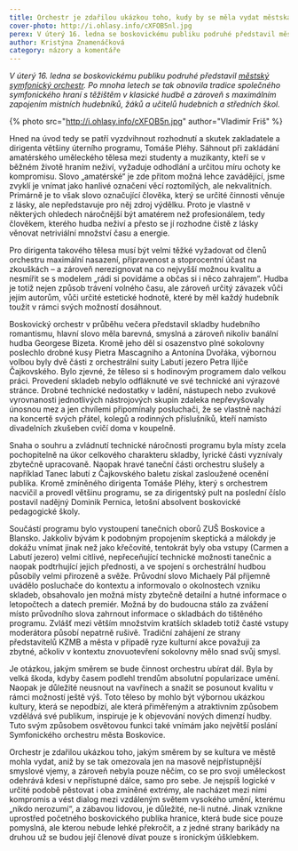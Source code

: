 ```yaml
---
title: Orchestr je zdařilou ukázkou toho, kudy by se měla vydat městská kultura
cover-photo: http://i.ohlasy.info/cXFOB5nl.jpg
perex: V úterý 16. ledna se boskovickému publiku podruhé představil městský symfonický orchestr.
author: Kristýna Znamenáčková
category: názory a komentáře
---
```


*V úterý 16. ledna se boskovickému publiku podruhé představil [městský symfonický orchestr](http://www.ohlasy.info/clanky/2017/05/novy-orchestr.html). Po mnoha letech se tak obnovila tradice společného symfonického hraní s těžištěm v klasické hudbě a zároveň s maximálním zapojením místních hudebníků, žáků a učitelů hudebních a středních škol.*

{% photo src="http://i.ohlasy.info/cXFOB5n.jpg" author="Vladimír Friš" %}

Hned na úvod tedy se patří vyzdvihnout rozhodnutí a skutek zakladatele a dirigenta většiny úterního programu, Tomáše Pléhy. Sáhnout při zakládání amatérského uměleckého tělesa mezi studenty a muzikanty, kteří se v běžném životě hraním neživí, vyžaduje odhodlání a určitou míru ochoty ke kompromisu. Slovo „amatérské“ je zde přitom možná lehce zavádějící, jsme zvyklí je vnímat jako hanlivé označení věcí roztomilých, ale nekvalitních. Primárně je to však slovo označující člověka, který se určité činnosti věnuje z lásky, ale nepředstavuje pro něj zdroj výdělku. Proto je vlastně v některých ohledech náročnější být amatérem než profesionálem, tedy člověkem, kterého hudba neživí a přesto se jí rozhodne čistě z lásky věnovat netriviální množství času a energie. 

Pro dirigenta takového tělesa musí být velmi těžké vyžadovat od členů orchestru maximální nasazení, připravenost a stoprocentní účast na zkouškách – a zároveň nerezignovat na co nejvyšší možnou kvalitu a nesmířit se s modelem „rádi si povídáme a občas si i něco zahrajem“. Hudba je totiž nejen způsob trávení volného času, ale zároveň určitý závazek vůči jejím autorům, vůči určité estetické hodnotě, které by měl každý hudebník toužit v rámci svých možností dosáhnout.

Boskovický orchestr v průběhu večera představil skladby hudebního romantismu, hlavní slovo měla barevná, smyslná a zároveň nikoliv banální hudba Georgese Bizeta. Kromě jeho děl si osazenstvo plné sokolovny poslechlo drobné kusy Pietra Mascagniho a Antonína Dvořáka, výbornou volbou byly dvě části z orchestrální suity Labutí jezero Petra Iljiče Čajkovského. Bylo zjevné, že těleso si s hodinovým programem dalo velkou práci. Provedení skladeb nebylo odfláknuté ve své technické ani výrazové stránce. Drobné technické nedostatky v ladění, nástupech nebo zvukové vyrovnanosti jednotlivých nástrojových skupin zdaleka nepřevyšovaly únosnou mez a jen chvílemi připomínaly posluchači, že se vlastně nachází na koncertě svých přátel, kolegů a rodinných příslušníků, kteří namísto divadelních zkušeben cvičí doma v koupelně. 

Snaha o souhru a zvládnutí technické náročnosti programu byla místy zcela pochopitelně na úkor celkového charakteru skladby, lyrické části vyznívaly zbytečně upracovaně. Naopak hravé taneční části orchestru slušely a například Tanec labutí z Čajkovského baletu získal zasloužené ocenění publika. Kromě zmíněného dirigenta Tomáše Pléhy, který s orchestrem nacvičil a provedl většinu programu, se za dirigentský pult na poslední číslo postavil nadějný Dominik Pernica, letošní absolvent boskovické pedagogické školy.

Součástí programu bylo vystoupení tanečních oborů ZUŠ Boskovice a Blansko. Jakkoliv bývám k podobným propojením skeptická a málokdy je dokážu vnímat jinak než jako křečovité, tentokrát byly oba vstupy (Carmen a Labutí jezero) velmi citlivé, nepřeceňující technické možnosti tanečnic a naopak podtrhující jejich přednosti, a ve spojení s orchestrální hudbou působily velmi přirozeně a svěže. Průvodní slovo Michaely Pál příjemně uvádělo posluchače do kontextu a informovalo o okolnostech vzniku skladeb, obsahovalo jen možná místy zbytečně detailní a hutné informace o letopočtech a datech premiér. Možná by do budoucna stálo za zvážení místo průvodního slova zahrnout informace o skladbách do tištěného programu. Zvlášť mezi větším množstvím kratších skladeb totiž časté vstupy moderátora působí nepatrně rušivě. Tradiční zahájení ze strany představitelů KZMB a města v případě ryze kulturní akce považuji za zbytné, ačkoliv v kontextu znovuotevření sokolovny mělo snad svůj smysl.

Je otázkou, jakým směrem se bude činnost orchestru ubírat dál. Byla by velká škoda, kdyby časem podlehl trendům absolutní popularizace umění. Naopak je důležité neusnout na vavřínech a snažit se posunout kvalitu v rámci možností ještě výš. Toto těleso by mohlo být výbornou ukázkou kultury, která se nepodbízí, ale která přiměřeným a atraktivním způsobem vzdělává své publikum, inspiruje je k objevování nových dimenzí hudby. Tuto svým způsobem osvětovou funkci také vnímám jako největší poslání Symfonického orchestru města Boskovice.

Orchestr je zdařilou ukázkou toho, jakým směrem by se kultura ve městě mohla vydat, aniž by se tak omezovala jen na masově nejpřístupnější smyslové vjemy, a zároveň nebyla pouze něčím, co se pro svoji uměleckost odehrává kdesi v nepřístupné dálce, samo pro sebe. Je nejspíš logické v určité podobě pěstovat i oba zmíněné extrémy, ale nacházet mezi nimi kompromis a vést dialog mezi vzdáleným světem vysokého umění, kterému „nikdo nerozumí“, a zábavou lidovou, je důležité, ne-li nutné. Jinak vznikne uprostřed početného boskovického publika hranice, která bude sice pouze pomyslná, ale kterou nebude lehké překročit, a z jedné strany barikády na druhou už se budou její členové dívat pouze s ironickým úšklebkem.
